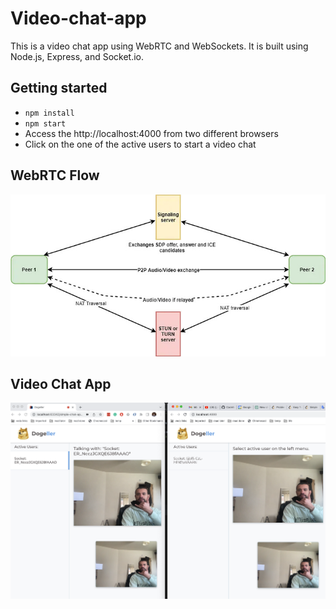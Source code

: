 # Video-chat-app

This is a video chat app using WebRTC and WebSockets. It is built using Node.js, Express, and Socket.io.


## Getting started
- `npm install`
- `npm start`
- Access the http://localhost:4000 from two different browsers
- Click on the one of the active users to start a video chat

## WebRTC Flow
<img src="webrtc-flow.jpeg">

## Video Chat App
<img src="video-chat.png">



